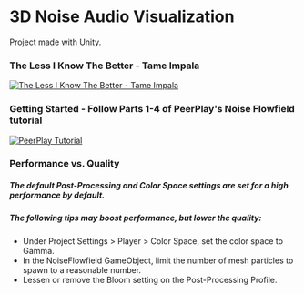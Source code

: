 # 3D Noise Audio Visualization
Project made with Unity.

### The Less I Know The Better - Tame Impala
[![The Less I Know The Better - Tame Impala](https://img.youtube.com/vi/3fVmsw6Nvsw/0.jpg)](https://www.youtube.com/watch?v=3fVmsw6Nvsw)


### Getting Started - Follow Parts 1-4 of PeerPlay's Noise Flowfield tutorial
[![PeerPlay Tutorial](https://img.youtube.com/vi/gPNdnIMbe8o/0.jpg)](https://youtu.be/gPNdnIMbe8o)

### Performance vs. Quality
##### The default Post-Processing and Color Space settings are set for a high performance by default.
##### The following tips may boost performance, but lower the quality:
* Under Project Settings > Player > Color Space, set the color space to Gamma.
* In the NoiseFlowfield GameObject, limit the number of mesh particles to spawn to a reasonable number.
* Lessen or remove the Bloom setting on the Post-Processing Profile.

